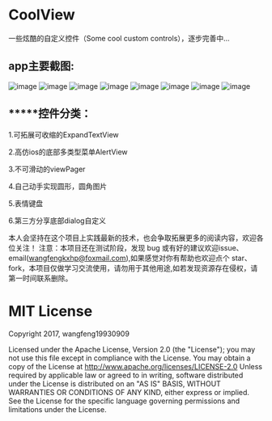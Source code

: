 # CoolView
一些炫酷的自定义控件（Some cool custom controls），逐步完善中...


app主要截图:
-------

![image](https://github.com/wangfeng19930909/CoolView/blob/master/screenshot/1.png)
![image](https://github.com/wangfeng19930909/CoolView/blob/master/screenshot/2.png)
![image](https://github.com/wangfeng19930909/CoolView/blob/master/screenshot/3.png)
![image](https://github.com/wangfeng19930909/CoolView/blob/master/screenshot/4.png)
![image](https://github.com/wangfeng19930909/CoolView/blob/master/screenshot/5.png)
![image](https://github.com/wangfeng19930909/CoolView/blob/master/screenshot/6.png)
![image](https://github.com/wangfeng19930909/CoolView/blob/master/screenshot/7.png)
![image](https://github.com/wangfeng19930909/CoolView/blob/master/screenshot/8.png)


*****控件分类：
-------

1.可拓展可收缩的ExpandTextView

2.高仿ios的底部多类型菜单AlertView

3.不可滑动的viewPager

4.自己动手实现圆形，圆角图片

5.表情键盘

6.第三方分享底部dialog自定义


本人会坚持在这个项目上实践最新的技术，也会争取拓展更多的阅读内容，欢迎各位关注！ 注意：本项目还在测试阶段，发现 bug 或有好的建议欢迎issue、email(wangfengkxhp@foxmail.com),如果感觉对你有帮助也欢迎点个 star、fork，本项目仅做学习交流使用，请勿用于其他用途,如若发现资源存在侵权，请第一时间联系删除。

 



MIT License
=================================== 
Copyright 2017, wangfeng19930909

   Licensed under the Apache License, Version 2.0 (the "License");
   you may not use this file except in compliance with the License.
   You may obtain a copy of the License at http://www.apache.org/licenses/LICENSE-2.0
   Unless required by applicable law or agreed to in writing, software
   distributed under the License is distributed on an "AS IS" BASIS,
   WITHOUT WARRANTIES OR CONDITIONS OF ANY KIND, either express or implied.
   See the License for the specific language governing permissions and
   limitations under the License.
